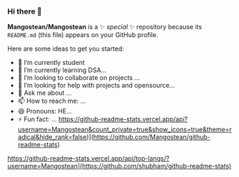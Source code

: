 ### Hi there 👋


**Mangostean/Mangostean** is a ✨ _special_ ✨ repository because its `README.md` (this file) appears on your GitHub profile.

Here are some ideas to get you started:

- 🔭 I’m currently student
- 🌱 I’m currently learning DSA...
- 👯 I’m looking to collaborate on projects ...
- 🤔 I’m looking for help with projects and opensource...
- 💬 Ask me about ...
- 📫 How to reach me: ...
- 😄 Pronouns: HE...
- ⚡ Fun fact: ...
https://github-readme-stats.vercel.app/api?username=Mangostean&count_private=true&show_icons=true&theme=radical&hide_rank=false)](https://github.com/Mangostean/github-readme-stats)

https://github-readme-stats.vercel.app/api/top-langs/?username=Mangostean](https://github.com/shubham/github-readme-stats)
